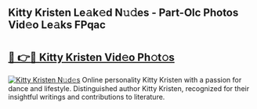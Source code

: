 ## Kitty Kristen Le𝚊k𝚎d N𝚞𝚍es - Part-Olc Photos Vid𝚎o Le𝚊ks FPqac

# <h2><a href="http://fbft7ym.evod.top/?m=Kitty+Kristen">🔗 👉🔴 Kitty Kristen Vid𝚎o Ph𝚘t𝚘s</a></h2>

[![Kitty Kristen N𝚞d𝚎s](https://i.imgur.com/8V9OHl7.gif)](http://fbft7ym.evod.top/?m=Kitty+Kristen)
Online personality Kitty Kristen with a passion for dance and lifestyle. Distinguished author Kitty Kristen, recognized for their insightful writings and contributions to literature. 
